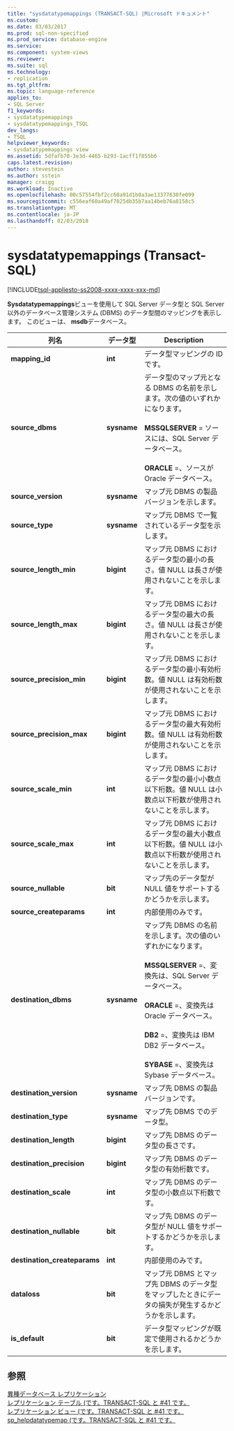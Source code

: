 ```yaml
---
title: "sysdatatypemappings (TRANSACT-SQL) |Microsoft ドキュメント"
ms.custom: 
ms.date: 03/03/2017
ms.prod: sql-non-specified
ms.prod_service: database-engine
ms.service: 
ms.component: system-views
ms.reviewer: 
ms.suite: sql
ms.technology:
- replication
ms.tgt_pltfrm: 
ms.topic: language-reference
applies_to:
- SQL Server
f1_keywords:
- sysdatatypemappings
- sysdatatypemappings_TSQL
dev_langs:
- TSQL
helpviewer_keywords:
- sysdatatypemappings view
ms.assetid: 5dfafb70-3e3d-4465-b293-1acff1f855b6
caps.latest.revision: 
author: stevestein
ms.author: sstein
manager: craigg
ms.workload: Inactive
ms.openlocfilehash: 00c57554fbf2cc60a91d1b0a3ae13377630fe099
ms.sourcegitcommit: c556eaf60a49af7025db35b7aa14beb76a8158c5
ms.translationtype: MT
ms.contentlocale: ja-JP
ms.lasthandoff: 02/03/2018
---
```

# <a name="sysdatatypemappings-transact-sql"></a>sysdatatypemappings (Transact-SQL)
[!INCLUDE[tsql-appliesto-ss2008-xxxx-xxxx-xxx-md](../../includes/tsql-appliesto-ss2008-xxxx-xxxx-xxx-md.md)]

  **Sysdatatypemappings**ビューを使用して SQL Server データ型と SQL Server 以外のデータベース管理システム (DBMS) のデータ型間のマッピングを表示します。 このビューは、 **msdb**データベース。  
  
|列名|データ型|Description|  
|-----------------|---------------|-----------------|  
|**mapping_id**|**int**|データ型マッピングの ID です。|  
|**source_dbms**|**sysname**|データ型のマップ元となる DBMS の名前を示します。次の値のいずれかになります。<br /><br /> **MSSQLSERVER** = ソースには、SQL Server データベース。<br /><br /> **ORACLE** =、ソースが Oracle データベース。|  
|**source_version**|**sysname**|マップ元 DBMS の製品バージョンを示します。|  
|**source_type**|**sysname**|マップ元 DBMS で一覧されているデータ型を示します。|  
|**source_length_min**|**bigint**|マップ元 DBMS におけるデータ型の最小の長さ。値 NULL は長さが使用されないことを示します。|  
|**source_length_max**|**bigint**|マップ元 DBMS におけるデータ型の最大の長さ。値 NULL は長さが使用されないことを示します。|  
|**source_precision_min**|**bigint**|マップ元 DBMS におけるデータ型の最小有効桁数。値 NULL は有効桁数が使用されないことを示します。|  
|**source_precision_max**|**bigint**|マップ元 DBMS におけるデータ型の最大有効桁数。値 NULL は有効桁数が使用されないことを示します。|  
|**source_scale_min**|**int**|マップ元 DBMS におけるデータ型の最小小数点以下桁数。値 NULL は小数点以下桁数が使用されないことを示します。|  
|**source_scale_max**|**int**|マップ元 DBMS におけるデータ型の最大小数点以下桁数。値 NULL は小数点以下桁数が使用されないことを示します。|  
|**source_nullable**|**bit**|マップ先のデータ型が NULL 値をサポートするかどうかを示します。|  
|**source_createparams**|**int**|内部使用のみです。|  
|**destination_dbms**|**sysname**|マップ先 DBMS の名前を示します。次の値のいずれかになります。<br /><br /> **MSSQLSERVER** =、変換先は、SQL Server データベース。<br /><br /> **ORACLE** =、変換先は Oracle データベース。<br /><br /> **DB2** =、変換先は IBM DB2 データベース。<br /><br /> **SYBASE** =、変換先は Sybase データベース。|  
|**destination_version**|**sysname**|マップ先 DBMS の製品バージョンです。|  
|**destination_type**|**sysname**|マップ先 DBMS でのデータ型。|  
|**destination_length**|**bigint**|マップ先 DBMS のデータ型の長さです。|  
|**destination_precision**|**bigint**|マップ先 DBMS のデータ型の有効桁数です。|  
|**destination_scale**|**int**|マップ先 DBMS のデータ型の小数点以下桁数です。|  
|**destination_nullable**|**bit**|マップ先 DBMS のデータ型が NULL 値をサポートするかどうかを示します。|  
|**destination_createparams**|**int**|内部使用のみです。|  
|**dataloss**|**bit**|マップ元 DBMS とマップ先 DBMS のデータ型をマップしたときにデータの損失が発生するかどうかを示します。|  
|**is_default**|**bit**|データ型マッピングが既定で使用されるかどうかを示します。|  
  
## <a name="see-also"></a>参照  
 [異種データベース レプリケーション](../../relational-databases/replication/non-sql/heterogeneous-database-replication.md)   
 [レプリケーション テーブル &#40;です。TRANSACT-SQL と #41 です。](../../relational-databases/system-tables/replication-tables-transact-sql.md)   
 [レプリケーション ビュー &#40;です。TRANSACT-SQL と #41 です。](../../relational-databases/system-views/replication-views-transact-sql.md)   
 [sp_helpdatatypemap &#40;です。TRANSACT-SQL と #41 です。](../../relational-databases/system-stored-procedures/sp-helpdatatypemap-transact-sql.md)  
  
  
